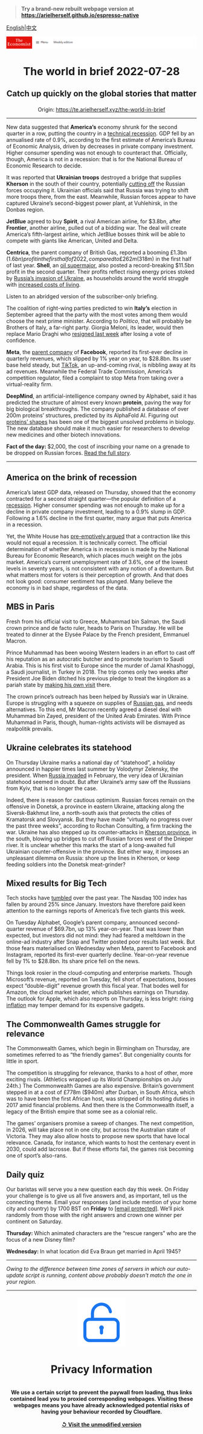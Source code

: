 > **Try a brand-new rebuilt webpage version at https://arielherself.github.io/espresso-native**

[English](https://github.com/arielherself/espresso/blob/main/README.md)|[中文](https://github-com.translate.goog/arielherself/espresso/blob/main/README.md?_x_tr_sl=en&_x_tr_tl=zh-CN&_x_tr_hl=zh-CN&_x_tr_pto=wapp)



![The Economist](menubar.png)

# <p align="center">The world in brief 2022-07-28</p>

## <p align="center">Catch up quickly on the global stories that matter</p>

<p align="center">Origin: <a href="https://te.arielherself.xyz/the-world-in-brief">https://te.arielherself.xyz/the-world-in-brief</a><hr>

New data suggested that <strong>America’s</strong> economy shrunk for the second quarter in a row, putting the country in a [technical recession](https://te.arielherself.xyz/united-states/2022/07/14/even-if-gdp-shrinks-america-may-officially-avoid-a-downturn-for-now). GDP fell by an annualised rate of 0.9%, according to the first estimate of America’s Bureau of Economic Analysis, driven by decreases in private company investment. Higher consumer spending was not enough to counteract that. Officially, though, America is not in a recession: that is for the National Bureau of Economic Research to decide.

It was reported that <strong>Ukrainian troops</strong> destroyed a bridge that supplies <strong>Kherson</strong> in the south of their country, potentially [cutting off](https://te.arielherself.xyz/europe/2022/07/03/ukraine-prepares-a-counter-offensive-to-retake-kherson-province) the Russian forces occupying it. Ukrainian officials said that Russia was trying to shift more troops there, from the east. Meanwhile, Russian forces appear to have captured Ukraine’s second-biggest power plant, at Vuhlehirsk, in the Donbas region. 

<strong>JetBlue</strong> agreed to buy <strong>Spirit</strong>, a rival American airline, for $3.8bn, after <strong>Frontier</strong>, another airline, pulled out of a bidding war. The deal will create America’s fifth-largest airline, which JetBlue bosses think will be able to compete with giants like American, United and Delta.

<strong>Centrica</strong>, the parent company of British Gas, reported a booming £1.3bn ($1.6bn) profit in the first half of 2022, compared to £262m ($318m) in the first half of last year. <strong>Shell</strong>, an [oil supermajor](https://te.arielherself.xyz/business/2022/07/25/state-run-oil-giants-will-make-or-break-the-energy-transition), also posted a record-breaking $11.5bn profit in the second quarter. Their profits reflect rising energy prices stoked by [Russia’s invasion of Ukraine](https://te.arielherself.xyz/ukraine-crisis), as households around the world struggle with [increased costs of living](https://te.arielherself.xyz/britain/2022/04/21/a-guide-to-britains-cost-of-living-crunch). 

Listen to an abridged version of the subscriber-only briefing.

The coalition of right-wing parties predicted to win <strong>Italy’s</strong> election in September agreed that the party with the most votes among them would choose the next prime minister. According to <em>Politico</em>, that will probably be Brothers of Italy, a far-right party. Giorgia Meloni, its leader, would then replace Mario Draghi who [resigned last week](https://te.arielherself.xyz/europe/2022/07/21/mario-draghi-italys-reformist-prime-minister-resigns) after losing a vote of confidence.

<strong>Meta</strong>, the [parent company](https://te.arielherself.xyz/business/2022/02/04/metamorphosis-facebook-and-big-tech-competition) of <strong>Facebook</strong>, reported its first-ever decline in quarterly revenues, which slipped by 1% year on year, to $28.8bn. Its user base held steady, but [TikTok](https://te.arielherself.xyz/graphic-detail/2022/07/07/has-tiktok-burst-the-zuckerbubble), an up-and-coming rival, is nibbling away at its ad revenues. Meanwhile the Federal Trade Commission, America’s competition regulator, filed a complaint to stop Meta from taking over a virtual-reality firm.

<strong>DeepMind</strong>, an artificial-intelligence company owned by Alphabet, said it has predicted the structure of almost every known <strong>protein</strong>, paving the way for big biological breakthroughs. The company published a database of over 200m proteins’ structures, predicted by its AlphaFold AI. Figuring out [proteins’ shapes](https://te.arielherself.xyz/leaders/2021/07/31/remarkable-progress-has-been-made-in-understanding-the-folding-of-proteins) has been one of the biggest unsolved problems in biology. The new database should make it much easier for researchers to develop new medicines and other biotech innovations.

<strong>Fact of the day: </strong>$2,000, the cost of inscribing your name on a grenade to be dropped on Russian forces. [Read the full story](https://te.arielherself.xyz/the-economist-explains/2022/07/27/how-crowdfunding-is-shaping-the-war-in-ukraine).

----------

## America on the brink of recession

America’s latest GDP data, released on Thursday, showed that the economy contracted for a second straight quarter—the popular definition of a [recession](https://te.arielherself.xyz/finance-and-economics/2022/07/24/why-it-is-too-early-to-say-the-world-economy-is-in-recession). Higher consumer spending was not enough to make up for a decline in private company investment, leading to a 0.9% slump in GDP. Following a 1.6% decline in the first quarter, many argue that puts America in a recession.

Yet, the White House has [pre-emptively argued](https://te.arielherself.xyz/united-states/2022/07/14/even-if-gdp-shrinks-america-may-officially-avoid-a-downturn-for-now) that a contraction like this would not equal a recession. It is technically correct. The official determination of whether America is in recession is made by the National Bureau for Economic Research, which places much weight on the jobs market. America’s current unemployment rate of 3.6%, one of the lowest levels in seventy years, is not consistent with any notion of a downturn. But what matters most for voters is their perception of growth. And that does not look good: consumer sentiment has plunged. Many believe the economy is in bad shape, regardless of the data.

## MBS in Paris

Fresh from his official visit to Greece, Muhammad bin Salman, the Saudi crown prince and de facto ruler, heads to Paris on Thursday. He will be treated to dinner at the Elysée Palace by the French president, Emmanuel Macron.

Prince Muhammad has been wooing Western leaders in an effort to cast off his reputation as an autocratic butcher and to promote tourism to Saudi Arabia. This is his first visit to Europe since the murder of Jamal Khashoggi, a Saudi journalist, in Turkey in 2018. The trip comes only two weeks after President Joe Biden ditched his previous pledge to treat the kingdom as a pariah state by [making his own visit](https://te.arielherself.xyz/middle-east-and-africa/2022/07/12/what-does-the-middle-east-offer-america) there. 

The crown prince’s outreach has been helped by Russia’s war in Ukraine. Europe is struggling with a squeeze on supplies of [Russian gas](https://te.arielherself.xyz/europe/2022/07/11/europe-is-preparing-for-russian-gas-to-be-cut-off-this-winter), and needs alternatives. To this end, Mr Macron recently agreed a diesel deal with Muhammad bin Zayed, president of the United Arab Emirates. With Prince Muhammad in Paris, though, human-rights activists will be dismayed as realpolitik prevails.

## Ukraine celebrates its statehood

On Thursday Ukraine marks a national day of “statehood”, a holiday announced in happier times last summer by Volodymyr Zelensky, the president. When [Russia invaded](https://te.arielherself.xyz/ukraine-crisis) in February, the very idea of Ukrainian statehood seemed in doubt. But after Ukraine’s army saw off the Russians from Kyiv, that is no longer the case.

Indeed, there is reason for cautious optimism. Russian forces remain on the offensive in Donetsk, a province in eastern Ukraine, attacking along the Siversk-Bakhmut line, a north-south axis that protects the cities of Kramatorsk and Slovyansk. But they have made “virtually no progress over the past three weeks”, according to Rochan Consulting, a firm tracking the war. Ukraine has also stepped up its counter-attacks in [Kherson province](https://te.arielherself.xyz/europe/2022/07/03/ukraine-prepares-a-counter-offensive-to-retake-kherson-province), in the south, blowing up bridges to cut off Russian forces west of the Dnieper river. It is unclear whether this marks the start of a long-awaited full Ukrainian counter-offensive in the province. But either way, it imposes an unpleasant dilemma on Russia: shore up the lines in Kherson, or keep feeding soldiers into the Donetsk meat-grinder?

## Mixed results for Big Tech

Tech stocks have [tumbled](https://te.arielherself.xyz/business/2022/05/14/tech-bubbles-are-bursting-all-over-the-place) over the past year. The Nasdaq 100 index has fallen by around 25% since January. Investors have therefore paid keen attention to the earnings reports of America’s five tech giants this week.

On Tuesday Alphabet, Google’s parent company, announced second-quarter revenue of $69.7bn, up 13% year-on-year. That was lower than expected, but investors did not mind: they had feared a meltdown in the online-ad industry after Snap and Twitter posted poor results last week. But those fears materialised on Wednesday when Meta, parent to Facebook and Instagram, reported its first-ever quarterly decline. Year-on-year revenue fell by 1% to $28.8bn. Its share price fell on the news.

Things look rosier in the cloud-computing and enterprise markets. Though Microsoft’s revenue, reported on Tuesday, fell short of expectations, bosses expect “double-digit” revenue growth this fiscal year. That bodes well for Amazon, the cloud market leader, which publishes earnings on Thursday. The outlook for Apple, which also reports on Thursday, is less bright: rising [inflation](https://te.arielherself.xyz/finance-and-economics/2022/06/19/peoples-inflation-expectations-are-rising-and-will-be-hard-to-bring-down) may temper demand for its expensive gadgets.

## The Commonwealth Games struggle for relevance

The Commonwealth Games, which begin in Birmingham on Thursday, are sometimes referred to as “the friendly games”. But congeniality counts for little in sport.

The competition is struggling for relevance, thanks to a host of other, more exciting rivals. (Athletics wrapped up its World Championships on July 24th.) The Commonwealth Games are also expensive. Britain’s government stepped in at a cost of £778m ($940m) after Durban, in South Africa, which was to have been the first African host, was stripped of its hosting duties in 2017 amid financial problems. And then there is the Commonwealth itself, a legacy of the British empire that some see as a colonial relic.

The games’ organisers promise a sweep of changes. The next competition, in 2026, will take place not in one city, but across the Australian state of Victoria. They may also allow hosts to propose new sports that have local relevance. Canada, for instance, which wants to host the centenary event in 2030, could add lacrosse. But if these efforts fail, the games risk becoming one of sport’s also-rans. 

## Daily quiz

Our baristas will serve you a new question each day this week. On Friday your challenge is to give us all five answers and, as important, tell us the connecting theme. Email your responses (and include mention of your home city and country) by 1700 BST on <strong>Friday</strong> to [<span class="__cf_email__" data-cfemail="b8e9cdd1c2fdcbc8caddcbcbd7f8dddbd7d6d7d5d1cbcc96dbd7d5">[email&#160;protected]</span>](https://mail.google.com/mail/?view=cm&amp;fs=1&amp;tf=1&amp;to=QuizEspresso@te.arielherself.xyz). We’ll pick randomly from those with the right answers and crown one winner per continent on Saturday.

<strong>Thursday: </strong>Which animated characters are the “rescue rangers” who are the focus of a new Disney film?

<strong>Wednesday: </strong>In what location did Eva Braun get married in April 1945?

----------

*Owing to the difference between time zones of servers in which our auto-update script is running, content above probably doesn't match the one in your region.*

|<br><div align="center"><img src="unlock.png" /><h1>Privacy Information</h1></div></br>We use a certain script to prevent the paywall from loading, thus links contained lead you to proxied corresponding webpages. Visiting these webpages means you have already acknowledged potential risks of having your behaviour recorded by Cloudflare.<br><br>[&#x21BA; Visit the unmodified version](README.raw.md)<br><br>|
|-----|
